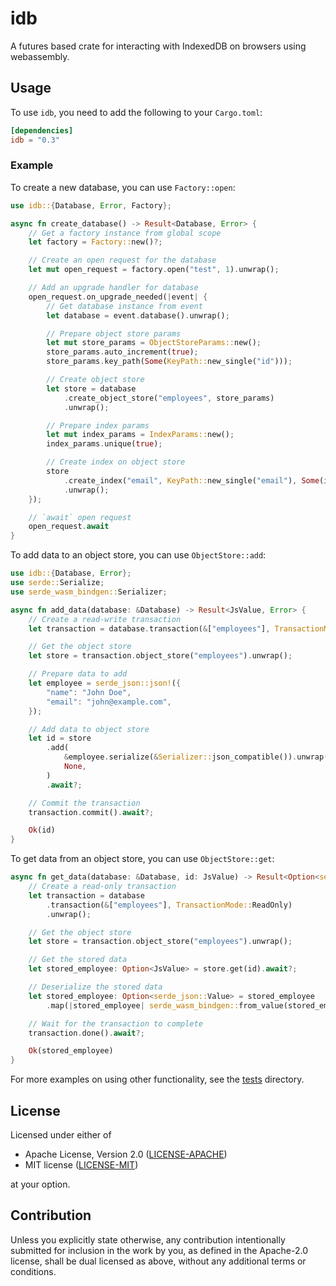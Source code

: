 # idb

A futures based crate for interacting with IndexedDB on browsers using webassembly.

## Usage

To use `idb`, you need to add the following to your `Cargo.toml`:

```toml
[dependencies]
idb = "0.3"
```

### Example

To create a new database, you can use `Factory::open`:

```rust
use idb::{Database, Error, Factory};

async fn create_database() -> Result<Database, Error> {
    // Get a factory instance from global scope
    let factory = Factory::new()?;

    // Create an open request for the database
    let mut open_request = factory.open("test", 1).unwrap();

    // Add an upgrade handler for database
    open_request.on_upgrade_needed(|event| {
        // Get database instance from event
        let database = event.database().unwrap();

        // Prepare object store params
        let mut store_params = ObjectStoreParams::new();
        store_params.auto_increment(true);
        store_params.key_path(Some(KeyPath::new_single("id")));

        // Create object store
        let store = database
            .create_object_store("employees", store_params)
            .unwrap();

        // Prepare index params
        let mut index_params = IndexParams::new();
        index_params.unique(true);

        // Create index on object store
        store
            .create_index("email", KeyPath::new_single("email"), Some(index_params))
            .unwrap();
    });

    // `await` open request
    open_request.await
}
```

To add data to an object store, you can use `ObjectStore::add`:

```rust
use idb::{Database, Error};
use serde::Serialize;
use serde_wasm_bindgen::Serializer;

async fn add_data(database: &Database) -> Result<JsValue, Error> {
    // Create a read-write transaction
    let transaction = database.transaction(&["employees"], TransactionMode::ReadWrite)?;

    // Get the object store
    let store = transaction.object_store("employees").unwrap();

    // Prepare data to add
    let employee = serde_json::json!({
        "name": "John Doe",
        "email": "john@example.com",
    });

    // Add data to object store
    let id = store
        .add(
            &employee.serialize(&Serializer::json_compatible()).unwrap(),
            None,
        )
        .await?;

    // Commit the transaction
    transaction.commit().await?;

    Ok(id)
}
```

To get data from an object store, you can use `ObjectStore::get`:

```rust
async fn get_data(database: &Database, id: JsValue) -> Result<Option<serde_json::Value>, Error> {
    // Create a read-only transaction
    let transaction = database
        .transaction(&["employees"], TransactionMode::ReadOnly)
        .unwrap();

    // Get the object store
    let store = transaction.object_store("employees").unwrap();

    // Get the stored data
    let stored_employee: Option<JsValue> = store.get(id).await?;

    // Deserialize the stored data
    let stored_employee: Option<serde_json::Value> = stored_employee
        .map(|stored_employee| serde_wasm_bindgen::from_value(stored_employee).unwrap());

    // Wait for the transaction to complete
    transaction.done().await?;

    Ok(stored_employee)
}
```

For more examples on using other functionality, see the
[tests](https://github.com/devashishdxt/idb/tree/main/idb/tests) directory.

## License

Licensed under either of

- Apache License, Version 2.0 ([LICENSE-APACHE](LICENSE-APACHE))
- MIT license ([LICENSE-MIT](LICENSE-MIT))

at your option.

## Contribution

Unless you explicitly state otherwise, any contribution intentionally submitted for inclusion in the work by you, as
defined in the Apache-2.0 license, shall be dual licensed as above, without any additional terms or conditions.
